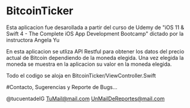 # BitcoinTicker

Esta aplicacion fue desarollada a partir del curso de Udemy de "iOS 11 & Swift 4 - The Complete iOS App Development Bootcamp" dictado por la instructora Angela Yu

En esta aplicacion se utliza API Restful para obtener los datos del precio actual de Bitcoin dependiendo de la moneda elegida. Una vez elegida la moneda se muestra en la aplicacion su valor en la moneda elegida. 

Todo el codigo se aloja en BitcoinTicker/ViewController.Swift

#Contacto, Sugerencias y Reporte de Bugs...

@tucuentadeIG
TuMail@mail.com
UnMailDeReportes@mail.com

